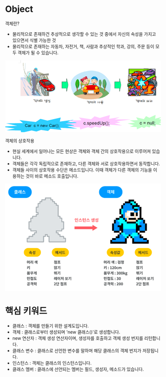 # Object

객체란?
- 물리적으로 존재하건 추상적으로 생각할 수 있는 것 중에서 자신의 속성을 가지고 있으면서 식별 가능한 것
- 물리적으로 존재하는 자동차, 자전거, 책, 사람과 추상적인 학과, 강의, 주문 등이 모두 객체가 될 수 있습니다.

![img.png](img.png)

객체의 상호작용
- 현실 세계에서 일어나는 모든 현상은 객체와 객체 간의 상호작용으로 이루어져 있습니다. 
- 객체들은 각각 독립적으로 존재하고, 다른 객체와 서로 상호작용하면서 동작합니다.
- 객체들 사이의 상호작용 수단은 메소드입니다. 이때 객체가 다른 객체의 기능을 이용하는 것이 바로 메소드 호출입니다.

![img_1.png](img_1.png)


# 핵심 키워드
- 클래스 : 객체를 만들기 위한 설계도입니다.
- 객체 : 클래스로부터 생성되며 'new 클래스()'로 생성합니다.
- new 연산자 : 객체 생성 연산자이며, 생성자를 호출하고 객체 생성 번지를 리턴합니다.
- 클래스 변수 : 클래스로 선언한 변수를 말하며 해당 클래스의 객체 번지가 저장됩니다.
- 인스턴스 : 객체는 클래스의 인스턴스입니다.
- 클래스 멤버 : 클래스에 선언되는 멤버는 필드, 생성자, 메소드가 있습니다.
